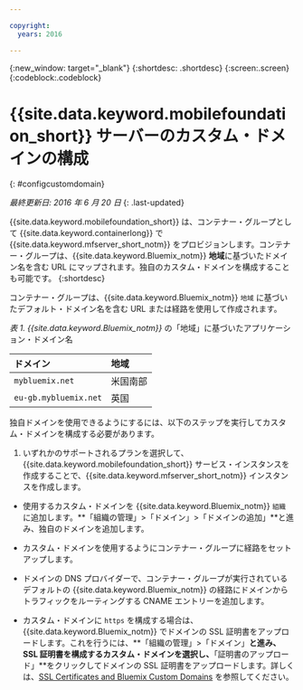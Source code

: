 ```yaml
---

copyright:
  years: 2016

---
```


{:new_window: target="_blank"}
{:shortdesc: .shortdesc}
{:screen:.screen}
{:codeblock:.codeblock}

# {{site.data.keyword.mobilefoundation_short}} サーバーのカスタム・ドメインの構成
{: #configcustomdomain}

*最終更新日: 2016 年 6 月 20 日*
{: .last-updated}

{{site.data.keyword.mobilefoundation_short}} は、コンテナー・グループとして {{site.data.keyword.containerlong}} で {{site.data.keyword.mfserver_short_notm}} をプロビジョンします。コンテナー・グループは、{{site.data.keyword.Bluemix_notm}} **地域**に基づいたドメイン名を含む URL にマップされます。独自のカスタム・ドメインを構成することも可能です。
{:shortdesc}

コンテナー・グループは、{{site.data.keyword.Bluemix_notm}} `地域` に基づいたデフォルト・ドメイン名を含む URL または経路を使用して作成されます。

*表 1. {{site.data.keyword.Bluemix_notm}}* の「地域」に基づいたアプリケーション・ドメイン名

  |ドメイン |  地域  |    
  |:----- | :----- |    
  |`mybluemix.net` | 米国南部 |    
  |`eu-gb.mybluemix.net` | 英国  |    

独自ドメインを使用できるようにするには、以下のステップを実行してカスタム・ドメインを構成する必要があります。

1.	いずれかのサポートされるプランを選択して、{{site.data.keyword.mobilefoundation_short}} サービス・インスタンスを作成することで、{{site.data.keyword.mfserver_short_notm}} インスタンスを作成します。

+ 使用するカスタム・ドメインを {{site.data.keyword.Bluemix_notm}} `組織` に追加します。**「組織の管理」>「ドメイン」>「ドメインの追加」**と進み、独自のドメインを追加します。

+ カスタム・ドメインを使用するようにコンテナー・グループに経路をセットアップします。

+ ドメインの DNS プロバイダーで、コンテナー・グループが実行されているデフォルトの {{site.data.keyword.Bluemix_notm}} の経路にドメインからトラフィックをルーティングする CNAME エントリーを追加します。

+ カスタム・ドメインに `https` を構成する場合は、{{site.data.keyword.Bluemix_notm}} でドメインの SSL 証明書をアップロードします。これを行うには、**「組織の管理」>「ドメイン」**と進み、SSL 証明書を構成するカスタム・ドメインを選択し、**「証明書のアップロード」**をクリックしてドメインの SSL 証明書をアップロードします。詳しくは、[SSL Certificates and Bluemix Custom Domains](https://developer.ibm.com/bluemix/2014/09/28/ssl-certificates-bluemix-custom-domains/) を参照してください。

